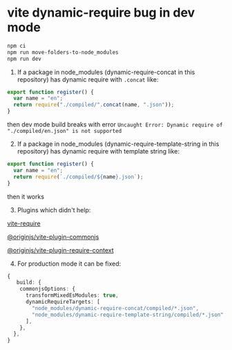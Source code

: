 # vite dynamic-require bug in dev mode

```bash
npm ci
npm run move-folders-to-node_modules
npm run dev
```

1. If a package in node_modules (dynamic-require-concat in this repository) has dynamic require with `.concat` like:

```ts
export function register() {
  var name = "en";
  return require("./compiled/".concat(name, ".json"));
}
```

then dev mode build breaks with error `Uncaught Error: Dynamic require of "./compiled/en.json" is not supported`

2. If a package in node_modules (dynamic-require-template-string in this repository) has dynamic require with template string like:

```ts
export function register() {
  var name = "en";
  return require(`./compiled/${name}.json`);
}
```

then it works

3. Plugins which didn't help:

[vite-require](https://github.com/vite-plugin/vite-require)

[@originjs/vite-plugin-commonjs](https://github.com/originjs/vite-plugins)

[@originjs/vite-plugin-require-context](https://www.npmjs.com/package/@originjs/vite-plugin-require-context)

4. For production mode it can be fixed:

```ts
{
   build: {
    commonjsOptions: {
      transformMixedEsModules: true,
      dynamicRequireTargets: [
        "node_modules/dynamic-require-concat/compiled/*.json",
        "node_modules/dynamic-require-template-string/compiled/*.json",
      ],
    },
  },
}
```

